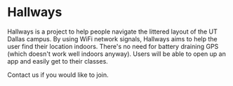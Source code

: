 # Hallways

Hallways is a project to help people navigate the littered layout of the UT Dallas campus. By using WiFi network signals, Hallways aims to help the user find their location indoors. There's no need for battery draining GPS (which doesn't work well indoors anyway). Users will be able to open up an app and easily get to their classes.

Contact us if you would like to join.
